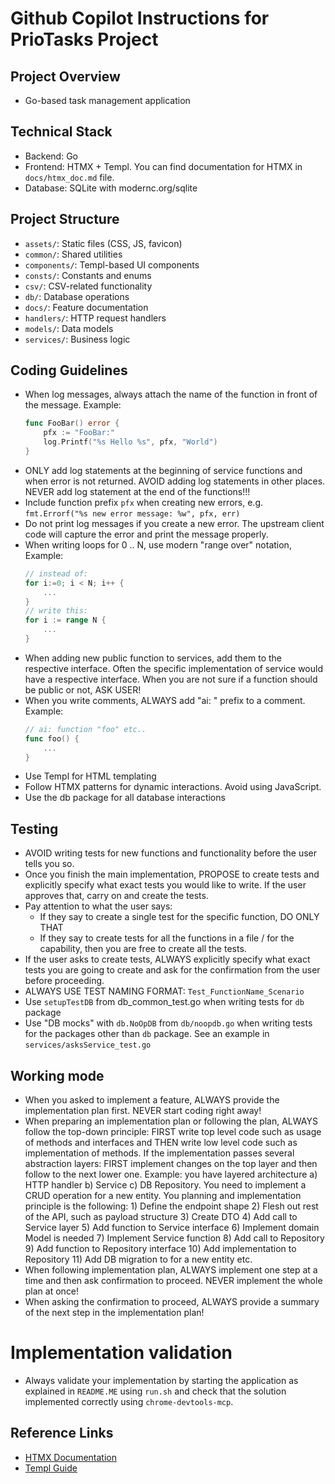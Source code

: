 # Github Copilot Instructions for PrioTasks Project

## Project Overview
- Go-based task management application

## Technical Stack
- Backend: Go
- Frontend: HTMX + Templ. You can find documentation for HTMX in `docs/htmx_doc.md` file.
- Database: SQLite with modernc.org/sqlite

## Project Structure
- `assets/`: Static files (CSS, JS, favicon)
- `common/`: Shared utilities
- `components/`: Templ-based UI components
- `consts/`: Constants and enums
- `csv/`: CSV-related functionality
- `db/`: Database operations
- `docs/`: Feature documentation
- `handlers/`: HTTP request handlers
- `models/`: Data models
- `services/`: Business logic

## Coding Guidelines
- When log messages, always attach the name of the function in front of the message. Example:
    ```go
    func FooBar() error {
        pfx := "FooBar:"
        log.Printf("%s Hello %s", pfx, "World")    
    }
    ```
- ONLY add log statements at the beginning of service functions and when error is not returned. AVOID adding log statements in other places. NEVER add log statement at the end of the functions!!!
- Include function prefix `pfx` when creating new errors, e.g. `fmt.Errorf("%s new error message: %w", pfx, err)`
- Do not print log messages if you create a new error. The upstream client code will capture the error and print the message properly.
- When writing loops for 0 .. N, use modern "range over" notation, Example:
    ```go
    // instead of:
    for i:=0; i < N; i++ {
        ...
    }
    // write this:
    for i := range N {
        ...
    }
    ```
- When adding new public function to services, add them to the respective interface. Often the specific implementation of service would have a respective interface. When you are not sure if a function should be public or not, ASK USER! 
- When you write comments, ALWAYS add "ai: " prefix to a comment. Example:
    ```go
    // ai: function "foo" etc..
    func foo() {
        ...
    }
    ```
- Use Templ for HTML templating
- Follow HTMX patterns for dynamic interactions. Avoid using JavaScript.
- Use the db package for all database interactions

## Testing
- AVOID writing tests for new functions and functionality before the user tells you so.
- Once you finish the main implementation, PROPOSE to create tests and explicitly specify what exact tests you would like to write. If the user approves that, carry on and create the tests.
- Pay attention to what the user says: 
    - If they say to create a single test for the specific function, DO ONLY THAT
    - If they say to create tests for all the functions in a file / for the capability, then you are free to create all the tests.
- If the user asks to create tests, ALWAYS explicitly specify what exact tests you are going to create and ask for the confirmation from the user before proceeding.
- ALWAYS USE TEST NAMING FORMAT: `Test_FunctionName_Scenario`
- Use `setupTestDB` from db_common_test.go when writing tests for `db` package
- Use "DB mocks" with `db.NoOpDB` from `db/noopdb.go` when writing tests for the packages other than `db` package. See an example in `services/asksService_test.go`

## Working mode
- When you asked to implement a feature, ALWAYS provide the implementation plan first. NEVER start coding right away!
- When preparing an implementation plan or following the plan, ALWAYS follow the top-down principle: FIRST write top level code such as usage of methods and interfaces and THEN write low level code such as implementation of methods. If the implementation passes several abstraction layers: FIRST implement changes on the top layer and then follow to the next lower one. Example: you have layered architecture a) HTTP handler b) Service c) DB Repository. You need to implement a CRUD operation for a new entity. You planning and implementation principle is the following: 1) Define the endpoint shape 2) Flesh out rest of the API, such as payload structure 3) Create DTO 4) Add call to Service layer 5) Add function to Service interface 6) Implement domain Model is needed 7) Implement Service function 8) Add call to Repository 9) Add function to Repository interface 10) Add implementation to Repository 11) Add DB migration to for a new entity etc.
- When following implementation plan, ALWAYS implement one step at a time and then ask confirmation to proceed. NEVER implement the whole plan at once! 
- When asking the confirmation to proceed, ALWAYS provide a summary of the next step in the implementation plan!

# Implementation validation
- Always validate your implementation by starting the application as explained in `README.ME` using `run.sh` and check that the solution implemented correctly using `chrome-devtools-mcp`.
   
## Reference Links
- [HTMX Documentation](https://htmx.org/)
- [Templ Guide](https://templ.guide/)
